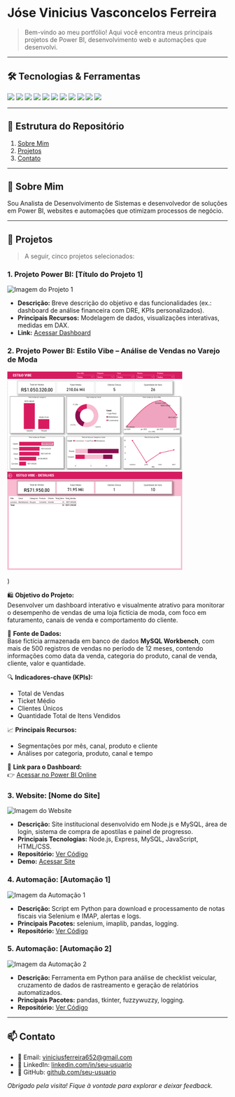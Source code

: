 # Jóse Vinicius Vasconcelos Ferreira

> Bem-vindo ao meu portfólio! Aqui você encontra meus principais projetos de Power BI, desenvolvimento web e automações que desenvolvi.

---

## 🛠️ Tecnologias & Ferramentas
<p align="left">
  <img src="https://img.shields.io/badge/-Power%20BI-F2C811?style=flat&logo=Power%20BI&logoColor=black" />
  <img src="https://img.shields.io/badge/-SQL-4479A1?style=flat&logo=MySQL&logoColor=white" />
  <img src="https://img.shields.io/badge/-Excel-217346?style=flat&logo=microsoft-excel&logoColor=white" />
  <img src="https://img.shields.io/badge/-HTML5-E34F26?style=flat&logo=html5&logoColor=white" />
  <img src="https://img.shields.io/badge/-CSS3-1572B6?style=flat&logo=css3&logoColor=white" />
  <img src="https://img.shields.io/badge/-JavaScript-F7DF1E?style=flat&logo=javascript&logoColor=black" />
  <img src="https://img.shields.io/badge/-Node.js-339933?style=flat&logo=node.js&logoColor=white" />
  <img src="https://img.shields.io/badge/-Express-000000?style=flat&logo=express&logoColor=white" />
  <img src="https://img.shields.io/badge/-Python-3776AB?style=flat&logo=python&logoColor=white" />
  <img src="https://img.shields.io/badge/-Git-F05032?style=flat&logo=git&logoColor=white" />
  <img src="https://img.shields.io/badge/-GitHub-181717?style=flat&logo=github&logoColor=white" />
</p>

---

## 📂 Estrutura do Repositório

1. [Sobre Mim](#sobre-mim)
2. [Projetos](#projetos)
3. [Contato](#contato)

---

## 👤 Sobre Mim

Sou Analista de Desenvolvimento de Sistemas e desenvolvedor de soluções em Power BI, websites e automações que otimizam processos de negócio.

---

## 📑 Projetos

> A seguir, cinco projetos selecionados:

### 1. Projeto Power BI: \[Título do Projeto 1]

![Imagem do Projeto 1](URL_DA_IMAGEM_1)

* **Descrição:** Breve descrição do objetivo e das funcionalidades (ex.: dashboard de análise financeira com DRE, KPIs personalizados).
* **Principais Recursos:** Modelagem de dados, visualizações interativas, medidas em DAX.
* **Link:** [Acessar Dashboard](URL_DO_DASHBOARD)

### 2. Projeto Power BI: **Estilo Vibe – Análise de Vendas no Varejo de Moda**

<p float="left">
  <img src="https://github.com/josevinicius98/arquivos_portif-lio/blob/main/projeto%202.png?raw=true" width="400"/>
  <img src="https://github.com/josevinicius98/arquivos_portif-lio/blob/main/projeto%202.1.png?raw=true" width="400"/>
</p>)

🛍️ **Objetivo do Projeto:**  
Desenvolver um dashboard interativo e visualmente atrativo para monitorar o desempenho de vendas de uma loja fictícia de moda, com foco em faturamento, canais de venda e comportamento do cliente.

📁 **Fonte de Dados:**  
Base fictícia armazenada em banco de dados **MySQL Workbench**, com mais de 500 registros de vendas no período de 12 meses, contendo informações como data da venda, categoria do produto, canal de venda, cliente, valor e quantidade.

🔍 **Indicadores-chave (KPIs):**

- Total de Vendas  
- Ticket Médio  
- Clientes Únicos  
- Quantidade Total de Itens Vendidos

📈 **Principais Recursos:**

- Segmentações por mês, canal, produto e cliente  
- Análises por categoria, produto, canal e tempo

🔗 **Link para o Dashboard:**  
👉 [Acessar no Power BI Online](https://app.powerbi.com/view?r=eyJrIjoiMDA2YmRiZmMtOGY4Mi00NmQxLTgyNDAtMDI1YzYzYTkyODI1IiwidCI6ImUyOTgzNTliLTliNTQtNDVjMC05YmI3LTY5MDkxM2IzNGNmOCJ9)

### 3. Website: \[Nome do Site]

![Imagem do Website](URL_DA_IMAGEM_3)

* **Descrição:** Site institucional desenvolvido em Node.js e MySQL, área de login, sistema de compra de apostilas e painel de progresso.
* **Principais Tecnologias:** Node.js, Express, MySQL, JavaScript, HTML/CSS.
* **Repositório:** [Ver Código](URL_DO_REPO)
* **Demo:** [Acessar Site](URL_DO_DEMO)

### 4. Automação: \[Automação 1]

![Imagem da Automação 1](URL_DA_IMAGEM_4)

* **Descrição:** Script em Python para download e processamento de notas fiscais via Selenium e IMAP, alertas e logs.
* **Principais Pacotes:** selenium, imaplib, pandas, logging.
* **Repositório:** [Ver Código](URL_DO_REPO)

### 5. Automação: \[Automação 2]

![Imagem da Automação 2](URL_DA_IMAGEM_5)

* **Descrição:** Ferramenta em Python para análise de checklist veicular, cruzamento de dados de rastreamento e geração de relatórios automatizados.
* **Principais Pacotes:** pandas, tkinter, fuzzywuzzy, logging.
* **Repositório:** [Ver Código](URL_DO_REPO)

---
## 📫 Contato

- 📧 Email: [viniciusferreira652@gmail.com](mailto:viniciusferreira652@gmail.com)  
- 💼 LinkedIn: [linkedin.com/in/seu-usuario](https://linkedin.com/in/seu-usuario)  
- 🐙 GitHub: [github.com/seu-usuario](https://github.com/seu-usuario)


*Obrigado pela visita!*
*Fique à vontade para explorar e deixar feedback.*
